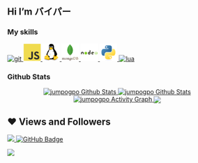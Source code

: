 ## Hi I’m バイパー

<!-- TODO: Make technologies links takes you to repositories -->
### My skills

<p align="left"> <a href="https://git-scm.com/" target="_blank" rel="noreferrer"> <img src="https://www.vectorlogo.zone/logos/git-scm/git-scm-icon.svg" alt="git" width="40" height="40"/> </a> <a href="https://developer.mozilla.org/en-US/docs/Web/JavaScript" target="_blank" rel="noreferrer"> <img src="https://raw.githubusercontent.com/devicons/devicon/master/icons/javascript/javascript-original.svg" alt="javascript" width="40" height="40"/> </a> <a href="https://www.linux.org/" target="_blank" rel="noreferrer"> <img src="https://raw.githubusercontent.com/devicons/devicon/master/icons/linux/linux-original.svg" alt="linux" width="40" height="40"/> </a> <a href="https://www.mongodb.com/" target="_blank" rel="noreferrer"> <img src="https://raw.githubusercontent.com/devicons/devicon/master/icons/mongodb/mongodb-original-wordmark.svg" alt="mongodb" width="40" height="40"/> </a> <a href="https://nodejs.org" target="_blank" rel="noreferrer"> <img src="https://raw.githubusercontent.com/devicons/devicon/master/icons/nodejs/nodejs-original-wordmark.svg" alt="nodejs" width="40" height="40"/> </a> <a href="https://www.python.org" target="_blank" rel="noreferrer"> <img src="https://raw.githubusercontent.com/devicons/devicon/master/icons/python/python-original.svg" alt="python" width="40" height="40"/> </a> <a href="https://www.lua.org/" target="_blank" rel="noreferrer"> <img src="https://img.shields.io/badge/-Lua-0e00a8?style=for-the-badge&labelColor=black&logo=lua" alt="lua" width="40" height="40"/> </a> </p>

### Github Stats

<p align="center">
    <a href="https://github.com/jumpogpo/">
        <img alt="jumpogpo Github Stats" src="https://github-readme-stats.vercel.app/api?username=jumpogpo&show_icons=true&theme=dark"/>
    </a>
    <a href="https://github.com/jumpogpo/">
        <img alt="jumpogpo Github Stats" src="https://github-readme-stats.vercel.app/api/top-langs/?username=jumpogpo&langs_count=100&theme=dark"/>
    </a>
    <a href="https://github.com/jumpogpo/">
        <img alt="jumpogpo Activity Graph" src="https://activity-graph.herokuapp.com/graph?username=jumpogpo&bg_color=0000&color=b5b5b5&line=ffffff&point=78fe96&hide_border=true&theme=dark"/>
    </a>
    <img align="center" src="https://discord.c99.nl/widget/theme-3/432049960012349450.png"><br>
</p>

## ❤ Views and Followers
<a href="https://github.com/jumpogpo/">
    <img src="https://komarev.com/ghpvc/?username=jumpogpo">
</a>
<a href="https://github.com/jumpogpo/">
    <img src="https://img.shields.io/github/followers/jumpogpo?label=Followers&style=social" alt="GitHub Badge">
</a>

<p align="bottom">
    <a href="https://github.com/jumpogpo">
        <img src="https://count.getloli.com/get/@jumpogpo?theme=rule34">
    </a>
</p>
